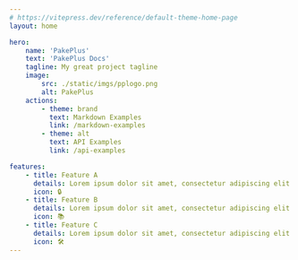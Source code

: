 ```yaml
---
# https://vitepress.dev/reference/default-theme-home-page
layout: home

hero:
    name: 'PakePlus'
    text: 'PakePlus Docs'
    tagline: My great project tagline
    image:
        src: ./static/imgs/pplogo.png
        alt: PakePlus
    actions:
        - theme: brand
          text: Markdown Examples
          link: /markdown-examples
        - theme: alt
          text: API Examples
          link: /api-examples

features:
    - title: Feature A
      details: Lorem ipsum dolor sit amet, consectetur adipiscing elit
      icon: 🔒
    - title: Feature B
      details: Lorem ipsum dolor sit amet, consectetur adipiscing elit
      icon: 📚
    - title: Feature C
      details: Lorem ipsum dolor sit amet, consectetur adipiscing elit
      icon: 🛠
---
```

